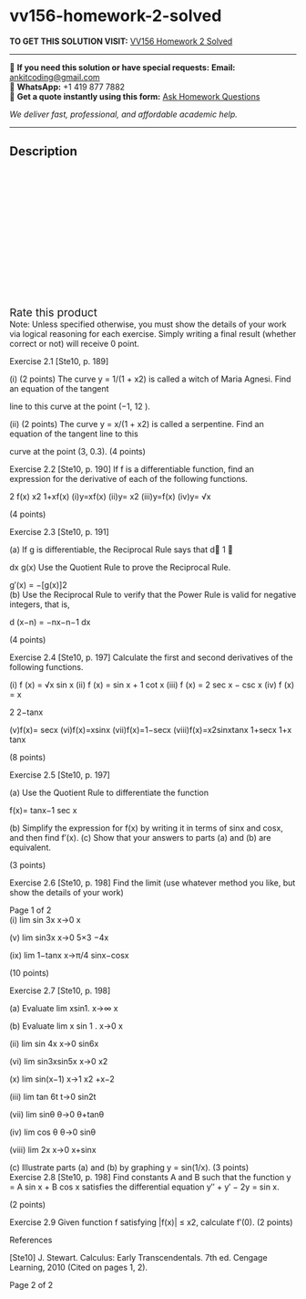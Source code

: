# vv156-homework-2-solved
**TO GET THIS SOLUTION VISIT:** [VV156 Homework 2 Solved](https://www.ankitcodinghub.com/product/vv156-homework-2-solved/)


---

📩 **If you need this solution or have special requests:** **Email:** ankitcoding@gmail.com  
📱 **WhatsApp:** +1 419 877 7882  
📄 **Get a quote instantly using this form:** [Ask Homework Questions](https://www.ankitcodinghub.com/services/ask-homework-questions/)

*We deliver fast, professional, and affordable academic help.*

---

<h2>Description</h2>



<div class="kk-star-ratings kksr-auto kksr-align-center kksr-valign-top" data-payload="{&quot;align&quot;:&quot;center&quot;,&quot;id&quot;:&quot;99138&quot;,&quot;slug&quot;:&quot;default&quot;,&quot;valign&quot;:&quot;top&quot;,&quot;ignore&quot;:&quot;&quot;,&quot;reference&quot;:&quot;auto&quot;,&quot;class&quot;:&quot;&quot;,&quot;count&quot;:&quot;0&quot;,&quot;legendonly&quot;:&quot;&quot;,&quot;readonly&quot;:&quot;&quot;,&quot;score&quot;:&quot;0&quot;,&quot;starsonly&quot;:&quot;&quot;,&quot;best&quot;:&quot;5&quot;,&quot;gap&quot;:&quot;4&quot;,&quot;greet&quot;:&quot;Rate this product&quot;,&quot;legend&quot;:&quot;0\/5 - (0 votes)&quot;,&quot;size&quot;:&quot;24&quot;,&quot;title&quot;:&quot;VV156 Homework 2 Solved&quot;,&quot;width&quot;:&quot;0&quot;,&quot;_legend&quot;:&quot;{score}\/{best} - ({count} {votes})&quot;,&quot;font_factor&quot;:&quot;1.25&quot;}">

<div class="kksr-stars">

<div class="kksr-stars-inactive">
            <div class="kksr-star" data-star="1" style="padding-right: 4px">


<div class="kksr-icon" style="width: 24px; height: 24px;"></div>
        </div>
            <div class="kksr-star" data-star="2" style="padding-right: 4px">


<div class="kksr-icon" style="width: 24px; height: 24px;"></div>
        </div>
            <div class="kksr-star" data-star="3" style="padding-right: 4px">


<div class="kksr-icon" style="width: 24px; height: 24px;"></div>
        </div>
            <div class="kksr-star" data-star="4" style="padding-right: 4px">


<div class="kksr-icon" style="width: 24px; height: 24px;"></div>
        </div>
            <div class="kksr-star" data-star="5" style="padding-right: 4px">


<div class="kksr-icon" style="width: 24px; height: 24px;"></div>
        </div>
    </div>

<div class="kksr-stars-active" style="width: 0px;">
            <div class="kksr-star" style="padding-right: 4px">


<div class="kksr-icon" style="width: 24px; height: 24px;"></div>
        </div>
            <div class="kksr-star" style="padding-right: 4px">


<div class="kksr-icon" style="width: 24px; height: 24px;"></div>
        </div>
            <div class="kksr-star" style="padding-right: 4px">


<div class="kksr-icon" style="width: 24px; height: 24px;"></div>
        </div>
            <div class="kksr-star" style="padding-right: 4px">


<div class="kksr-icon" style="width: 24px; height: 24px;"></div>
        </div>
            <div class="kksr-star" style="padding-right: 4px">


<div class="kksr-icon" style="width: 24px; height: 24px;"></div>
        </div>
    </div>
</div>


<div class="kksr-legend" style="font-size: 19.2px;">
            <span class="kksr-muted">Rate this product</span>
    </div>
    </div>
<div class="page" title="Page 1">
<div class="layoutArea">
<div class="column">
Note: Unless specified otherwise, you must show the details of your work via logical reasoning for each exercise. Simply writing a final result (whether correct or not) will receive 0 point.

Exercise 2.1 [Ste10, p. 189]

(i) (2 points) The curve y = 1/(1 + x2) is called a witch of Maria Agnesi. Find an equation of the tangent

line to this curve at the point (−1, 12 ).

(ii) (2 points) The curve y = x/(1 + x2) is called a serpentine. Find an equation of the tangent line to this

curve at the point (3, 0.3). (4 points)

Exercise 2.2 [Ste10, p. 190] If f is a differentiable function, find an expression for the derivative of each of the following functions.

2 f(x) x2 1+xf(x) (i)y=xf(x) (ii)y= x2 (iii)y=f(x) (iv)y= √x

</div>
</div>
<div class="layoutArea">
<div class="column">
(4 points)

Exercise 2.3 [Ste10, p. 191]

(a) If g is differentiable, the Reciprocal Rule says that d􏰅 1 􏰆

dx g(x) Use the Quotient Rule to prove the Reciprocal Rule.

</div>
<div class="column">
g′(x) = −[g(x)]2

</div>
</div>
<div class="layoutArea">
<div class="column">
(b) Use the Reciprocal Rule to verify that the Power Rule is valid for negative integers, that is,

d (x−n) = −nx−n−1 dx

(4 points)

Exercise 2.4 [Ste10, p. 197] Calculate the first and second derivatives of the following functions.

(i) f (x) = √x sin x (ii) f (x) = sin x + 1 cot x (iii) f (x) = 2 sec x − csc x (iv) f (x) = x

2 2−tanx

(v)f(x)= secx (vi)f(x)=xsinx (vii)f(x)=1−secx (viii)f(x)=x2sinxtanx 1+secx 1+x tanx

(8 points)

Exercise 2.5 [Ste10, p. 197]

(a) Use the Quotient Rule to differentiate the function

f(x)= tanx−1 sec x

(b) Simplify the expression for f(x) by writing it in terms of sinx and cosx, and then find f′(x). (c) Show that your answers to parts (a) and (b) are equivalent.

(3 points)

Exercise 2.6 [Ste10, p. 198] Find the limit (use whatever method you like, but show the details of your work)

</div>
</div>
<div class="layoutArea">
<div class="column">
Page 1 of 2

</div>
</div>
</div>
<div class="page" title="Page 2">
<div class="layoutArea">
<div class="column">
(i) lim sin 3x x→0 x

(v) lim sin3x x→0 5×3 −4x

(ix) lim 1−tanx x→π/4 sinx−cosx

(10 points)

Exercise 2.7 [Ste10, p. 198]

(a) Evaluate lim xsin1. x→∞ x

(b) Evaluate lim x sin 1 . x→0 x

</div>
<div class="column">
(ii) lim sin 4x x→0 sin6x

(vi) lim sin3xsin5x x→0 x2

(x) lim sin(x−1) x→1 x2 +x−2

</div>
<div class="column">
(iii) lim tan 6t t→0 sin2t

(vii) lim sinθ θ→0 θ+tanθ

</div>
<div class="column">
(iv) lim cos θ θ→0 sinθ

(viii) lim 2x x→0 x+sinx

</div>
</div>
<div class="layoutArea">
<div class="column">
(c) Illustrate parts (a) and (b) by graphing y = sin(1/x). (3 points)

</div>
</div>
<div class="layoutArea">
<div class="column">
Exercise 2.8 [Ste10, p. 198] Find constants A and B such that the function y = A sin x + B cos x satisfies the differential equation y′′ + y′ − 2y = sin x.

(2 points)

Exercise 2.9 Given function f satisfying |f(x)| ≤ x2, calculate f′(0). (2 points)

References

[Ste10] J. Stewart. Calculus: Early Transcendentals. 7th ed. Cengage Learning, 2010 (Cited on pages 1, 2).

</div>
</div>
<div class="layoutArea">
<div class="column">
Page 2 of 2

</div>
</div>
</div>
